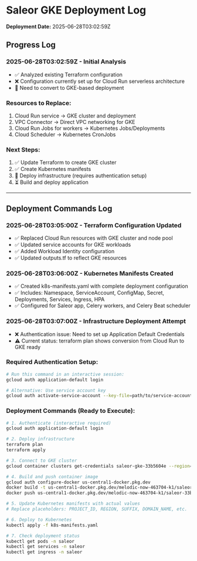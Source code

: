 # Saleor GKE Deployment Log

**Deployment Date:** 2025-06-28T03:02:59Z

## Progress Log

### 2025-06-28T03:02:59Z - Initial Analysis
- ✅ Analyzed existing Terraform configuration
- ❌ Configuration currently set up for Cloud Run serverless architecture
- 🔄 Need to convert to GKE-based deployment

### Resources to Replace:
1. Cloud Run service -> GKE cluster and deployment
2. VPC Connector -> Direct VPC networking for GKE
3. Cloud Run Jobs for workers -> Kubernetes Jobs/Deployments
4. Cloud Scheduler -> Kubernetes CronJobs

### Next Steps:
1. ✅ Update Terraform to create GKE cluster
2. ✅ Create Kubernetes manifests
3. 🔄 Deploy infrastructure (requires authentication setup)
4. ⏳ Build and deploy application

---

## Deployment Commands Log

### 2025-06-28T03:05:00Z - Terraform Configuration Updated
- ✅ Replaced Cloud Run resources with GKE cluster and node pool
- ✅ Updated service accounts for GKE workloads
- ✅ Added Workload Identity configuration
- ✅ Updated outputs.tf to reflect GKE resources

### 2025-06-28T03:06:00Z - Kubernetes Manifests Created
- ✅ Created k8s-manifests.yaml with complete deployment configuration
- ✅ Includes: Namespace, ServiceAccount, ConfigMap, Secret, Deployments, Services, Ingress, HPA
- ✅ Configured for Saleor app, Celery workers, and Celery Beat scheduler

### 2025-06-28T03:07:00Z - Infrastructure Deployment Attempt
- ❌ Authentication issue: Need to set up Application Default Credentials
- ⚠️  Current status: terraform plan shows conversion from Cloud Run to GKE ready

### Required Authentication Setup:
```bash
# Run this command in an interactive session:
gcloud auth application-default login

# Alternative: Use service account key
gcloud auth activate-service-account --key-file=path/to/service-account.json
```

### Deployment Commands (Ready to Execute):
```bash
# 1. Authenticate (interactive required)
gcloud auth application-default login

# 2. Deploy infrastructure
terraform plan
terraform apply

# 3. Connect to GKE cluster
gcloud container clusters get-credentials saleor-gke-33b5604e --region=us-central1 --project=melodic-now-463704-k1

# 4. Build and push container image
gcloud auth configure-docker us-central1-docker.pkg.dev
docker build -t us-central1-docker.pkg.dev/melodic-now-463704-k1/saleor-33b5604e/saleor:latest ..
docker push us-central1-docker.pkg.dev/melodic-now-463704-k1/saleor-33b5604e/saleor:latest

# 5. Update Kubernetes manifests with actual values
# Replace placeholders: PROJECT_ID, REGION, SUFFIX, DOMAIN_NAME, etc.

# 6. Deploy to Kubernetes
kubectl apply -f k8s-manifests.yaml

# 7. Check deployment status
kubectl get pods -n saleor
kubectl get services -n saleor
kubectl get ingress -n saleor
```
